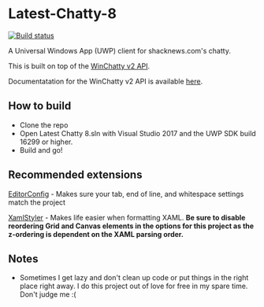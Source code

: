 # Latest-Chatty-8
[![Build status](https://ci.appveyor.com/api/projects/status/uh748wdwmij2vluc/branch/master?svg=true)](https://ci.appveyor.com/project/boarder2/latest-chatty-8/branch/master)

A Universal Windows App (UWP) client for shacknews.com's chatty.

This is built on top of the [WinChatty v2 API](https://github.com/latestchatty/winchatty-server).

Documentatation for the WinChatty v2 API is available [here](http://winchatty.com/v2/readme).

How to build
------
 - Clone the repo
 - Open Latest Chatty 8.sln with Visual Studio 2017 and the UWP SDK build 16299 or higher.
 - Build and go!

Recommended extensions
------
[EditorConfig](https://visualstudiogallery.msdn.microsoft.com/c8bccfe2-650c-4b42-bc5c-845e21f96328) - Makes sure your tab, end of line, and whitespace settings match the project

[XamlStyler](https://visualstudiogallery.msdn.microsoft.com/3de2a3c6-def5-42c4-924d-cc13a29ff5b7) - Makes life easier when formatting XAML. **Be sure to disable reordering Grid and Canvas elements in the options for this project as the z-ordering is dependent on the XAML parsing order.**

Notes
-----
- Sometimes I get lazy and don't clean up code or put things in the right place right away.  I do this project out of love for free in my spare time.  Don't judge me :(
